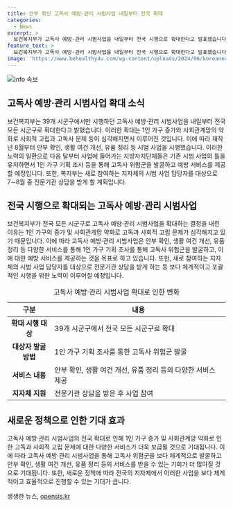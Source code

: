 ```yaml
---
title: 안부 확인 고독사 예방·관리 시범사업 내일부터 전국 확대
categories:
  - News
excerpt: >
  보건복지부가 고독사 예방·관리 시범사업을 내일부터 전국 시행으로 확대한다고 발표했습니다. 이는 1인 가구 증가와 고독사 문제 심각성 대비한 조치로, 안부 확인, 생활 여건 개선, 유품 정리 등이 포함됩니다. 지방자치단체들은 1인 가구 기획 조사 등을 통해 고독사 위험군을 발굴하고 예방 서비스를 제공할 예정이며, 새로 참여하는 지자체의 담당자는 전문기관 상담을 받게 될 것입니다.
feature_text: >
  보건복지부가 고독사 예방·관리 시범사업을 내일부터 전국 시행으로 확대한다고 발표했습니다. 이는 1인 가구 증가와 고독사 문제 심각성 대비한 조치로, 안부 확인, 생활 여건 개선, 유품 정리 등이 포함됩니다. 지방자치단체들은 1인 가구 기획 조사 등을 통해 고독사 위험군을 발굴하고 예방 서비스를 제공할 예정이며, 새로 참여하는 지자체의 담당자는 전문기관 상담을 받게 될 것입니다.
image: 'https://www.behealthy4u.com/wp-content/uploads/2024/06/koreanews.jpg'
---
```


<p><img src="https://www.behealthy4u.com/wp-content/uploads/2024/06/koreanews.jpg" alt="info 속보" /></p>

<h2 data-ke-size="size26">고독사 예방·관리 시범사업 확대 소식</h2>

<p data-ke-size="size16">보건복지부는 39개 시군구에서만 시행하던 고독사 예방·관리 시범사업을 내일부터 전국 모든 시군구로 확대한다고 밝혔습니다. 이러한 확대는 1인 가구 증가와 사회관계망의 약화로 사회적 고립과 고독사 문제 등이 심각해지면서 이루어진 것입니다. 이에 따라 재작년 8월부터 안부 확인, 생활 여건 개선, 유품 정리 등 시범 사업을 시행했습니다. 이러한 노력의 일환으로 다음 달부터 사업에 들어가는 지방자치단체들은 기존 시범 사업의 틀을 유지하면서 1인 가구 기획 조사 등을 통해 고독사 위험군을 발굴하고 예방 서비스를 제공할 예정입니다. 또한, 복지부는 새로 참여하는 지자체의 시범 사업 담당자를 대상으로 7∼8월 중 전문기관 상담을 받게 할 계획입니다.</p>

<h2 data-ke-size="size26">전국 시행으로 확대되는 고독사 예방·관리 시범사업</h2>

<p data-ke-size="size16">보건복지부가 전국 모든 시군구로 고독사 예방·관리 시범사업을 확대하는 결정을 내린 이유는 1인 가구의 증가 및 사회관계망 약화로 고독과 사회적 고립 문제가 심각해지고 있기 때문입니다. 이에 따라 고독사 예방·관리 시범사업은 안부 확인, 생활 여건 개선, 유품 정리 등 다양한 서비스를 통해 1인 가구 기획 조사를 통해 고독사 위험군을 발굴하고, 이에 대한 예방 서비스를 제공하는 것을 목표로 하고 있습니다. 또한, 새로 참여하는 지자체의 시범 사업 담당자를 대상으로 전문기관 상담을 받게 하는 등 보다 체계적이고 포괄적인 시행을 위한 노력이 이루어질 예정입니다.</p>

<table>
    <caption>고독사 예방·관리 시범사업 확대로 인한 변화</caption>
    <colgroup><col style="width: 20%;"><col style="width: 80%;"></colgroup>
    <thead>
        <tr>
            <th scope="col">구분</th>
            <th scope="col">내용</th>
        </tr>
    </thead>
    <tbody>
        <tr>
            <td style="text-align: center; height: 17px;"><b>확대 시행 대상</b></td>
            <td>39개 시군구에서 전국 모든 시군구로 확대</td>
        </tr>
        <tr>
            <td style="text-align: center; height: 17px;"><b>대상자 발굴 방법</b></td>
            <td>1인 가구 기획 조사를 통한 고독사 위험군 발굴</td>
        </tr>
        <tr>
            <td style="text-align: center; height: 17px;"><b>서비스 내용</b></td>
            <td>안부 확인, 생활 여건 개선, 유품 정리 등의 다양한 서비스 제공</td>
        </tr>
        <tr>
            <td style="text-align: center; height: 17px;"><b>지자체 지원</b></td>
            <td>전문기관 상담을 받은 후 사업 참여</td>
        </tr>
    </tbody>
</table>

<h2 data-ke-size="size26">새로운 정책으로 인한 기대 효과</h2>

<p data-ke-size="size16">고독사 예방·관리 시범사업의 전국 확대로 인해 1인 가구 증가 및 사회관계망 약화로 인한 고독과 사회적 고립 문제에 대한 다양한 서비스가 더욱 보급될 것으로 기대됩니다. 이에 따라 고독사 예방·관리 시범사업을 통해 고독사 위험군을 보다 체계적으로 발굴하고 안부 확인, 생활 여건 개선, 유품 정리 등의 서비스를 받을 수 있는 기회가 더 많아질 것으로 기대됩니다. 또한, 새로운 정책에 따라 전국의 지자체에서 이러한 사업을 보다 체계적이고 효율적으로 진행할 수 있는 기대가 큽니다.</p>
생생한 뉴스, <a href="https://opensis.kr" rel="dofollow">opensis.kr</a>


